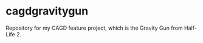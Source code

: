 # cagdgravitygun
Repository for my CAGD feature project, which is the Gravity Gun from Half-Life 2.
